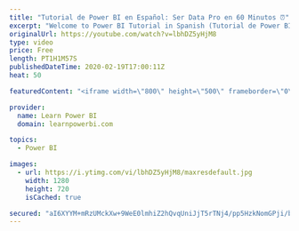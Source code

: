 ```yaml
---
title: "Tutorial de Power BI en Español: Ser Data Pro en 60 Minutos ⏰"
excerpt: "Welcome to Power BI Tutorial in Spanish (Tutorial de Power BI en Español), presented by Diego Lopez. 👉 Download Tutorial Files (Descarga los archivos aquí): https://serdatapro.com/powerbipro ▶️Topics Covered◀️ (click to jump to topic) 04:27 – Conectándose a Fuentes de Datos 07:47 – Trabajando en el"
originalUrl: https://youtube.com/watch?v=lbhDZ5yHjM8
type: video
price: Free
length: PT1H1M57S
publishedDateTime: 2020-02-19T17:00:11Z
heat: 50

featuredContent: "<iframe width=\"800\" height=\"500\" frameborder=\"0\" src=\"https://www.youtube.com/embed/lbhDZ5yHjM8\" allow=\"accelerometer; autoplay; encrypted-media; gyroscope; picture-in-picture\" allowfullscreen></iframe>"

provider:
  name: Learn Power BI
  domain: learnpowerbi.com

topics:
  - Power BI

images:
  - url: https://i.ytimg.com/vi/lbhDZ5yHjM8/maxresdefault.jpg
    width: 1280
    height: 720
    isCached: true

secured: "aI6XYYM+mRzUMckXw+9WeE0lmhiZ2hQvqUniJjT5rTNj4/pp5HzkNomGPji/b1KdH/xAKl+XZRj6tnXt+MEiSsEOCRDf3MtMrb+ibHKC1D+upbaKGt1+J+z9ZGM02yFEVY/F8ScOXk28oE2aWbFmcXoZe7F7CaGvzzhiIzLjTbibvcWYLK5rBkl4ssudyYESthWNLnjwguyZdoBqO7KUOaqv4eER5IhkVYwp4XJirV5kmU7r2k8l0FuiyJ/rJgYTfbw4Pw1qppyhvR+IpyKkJftSice83chrlxs+To/Mg7xVUZsb9i/C0BBMbPI8qObMJvmsI96m5QOfP14j4h19ci3sdTaRuh2xK5gxt4FAt0qGPcVB+ENs6kLk2iinhna9wAzlkT8ndHLgVG+c1wUWhTwJDDumfu2yUdDTjFIM230=;edV3rC7PmQqMyrVyRlUd9w=="
---
```


